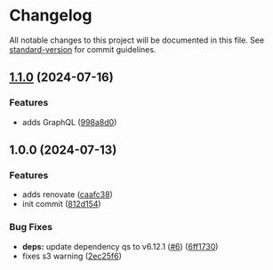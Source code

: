 # Changelog

All notable changes to this project will be documented in this file. See [standard-version](https://github.com/conventional-changelog/standard-version) for commit guidelines.

## [1.1.0](https://github.com/harrytang/headless/compare/v1.0.0...v1.1.0) (2024-07-16)


### Features

* adds GraphQL ([998a8d0](https://github.com/harrytang/headless/commit/998a8d04f585041eae6e23808b0e16996b0a2865))

## 1.0.0 (2024-07-13)


### Features

* adds renovate ([caafc38](https://github.com/harrytang/headless/commit/caafc387d1f6ad0684992eccf94d42395b2c7f19))
* init commit ([812d154](https://github.com/harrytang/headless/commit/812d1543ff240bc67f8602c2b24fdc829b8c2259))


### Bug Fixes

* **deps:** update dependency qs to v6.12.1 ([#6](https://github.com/harrytang/headless/issues/6)) ([6ff1730](https://github.com/harrytang/headless/commit/6ff1730f9d2195c3d8c71a95c3065797981e378a))
* fixes s3 warning ([2ec25f6](https://github.com/harrytang/headless/commit/2ec25f69757708aebc97e9de0044fe04e22b170e))
